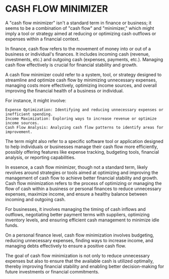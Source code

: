 <h1>CASH FLOW MINIMIZER</h1>
A "cash flow minimizer" isn't a standard term in finance or business; it seems to be a combination of "cash flow" and "minimizer," which might imply a tool or strategy aimed at reducing or optimizing cash outflows or expenses within a financial context.

In finance, cash flow refers to the movement of money into or out of a business or individual's finances. It includes incoming cash (revenue, investments, etc.) and outgoing cash (expenses, payments, etc.). Managing cash flow effectively is crucial for financial stability and growth.

A cash flow minimizer could refer to a system, tool, or strategy designed to streamline and optimize cash flow by minimizing unnecessary expenses, managing costs more effectively, optimizing income sources, and overall improving the financial health of a business or individual.

For instance, it might involve:

    Expense Optimization: Identifying and reducing unnecessary expenses or inefficient spending.
    Income Maximization: Exploring ways to increase revenue or optimize income sources.
    Cash Flow Analysis: Analyzing cash flow patterns to identify areas for improvement.
   

The term might also refer to a specific software tool or application designed to help individuals or businesses manage their cash flow more efficiently, possibly offering features like expense tracking, budgeting tools, financial analysis, or reporting capabilities.

In essence, a cash flow minimizer, though not a standard term, likely revolves around strategies or tools aimed at optimizing and improving the management of cash flow to achieve better financial stability and growth.
Cash flow minimization refers to the process of optimizing or managing the flow of cash within a business or personal finances to reduce unnecessary expenses, maximize income, and ensure a healthy balance between incoming and outgoing cash.

For businesses, it involves managing the timing of cash inflows and outflows, negotiating better payment terms with suppliers, optimizing inventory levels, and ensuring efficient cash management to minimize idle funds.

On a personal finance level, cash flow minimization involves budgeting, reducing unnecessary expenses, finding ways to increase income, and managing debts effectively to ensure a positive cash flow.

The goal of cash flow minimization is not only to reduce unnecessary expenses but also to ensure that the available cash is utilized optimally, thereby improving financial stability and enabling better decision-making for future investments or financial commitments.
